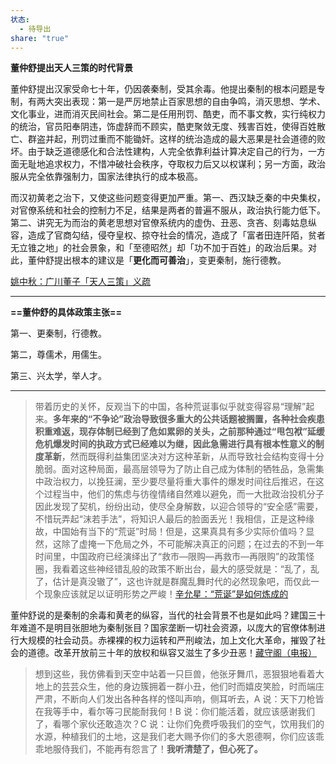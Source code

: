 ```yaml
---
状态:
  - 待导出
share: "true"
---
```


**董仲舒提出天人三策的时代背景**

董仲舒提出汉家受命七十年，仍因袭秦制，受其余毒。他提出秦制的根本问题是专制，有两大突出表现：第一是严厉地禁止百家思想的自由争鸣，消灭思想、学术、文化事业，进而消灭民间社会。第二是任用刑罚、酷吏，而不事文教，实行纯权力的统治，官员阳奉阴违，饰虚辞而不顾实，酷吏聚敛无度、残害百姓，使得百姓散亡、群盗并起，刑罚过重而不能锄奸。这样的统治造成的最大恶果是社会道德的败坏。由于缺乏道德感化和合法性建构，人完全依靠利益计算决定自己的行为，一方面无耻地追求权力，不惜冲破社会秩序，夺取权力后又以权谋利；另一方面，政治服从完全依靠强制力，国家法律执行的成本极高。

而汉初黄老之治下，又使这些问题变得更加严重。第一、西汉缺乏秦的中央集权，对官僚系统和社会的控制力不足，结果是两者的普遍不服从，政治执行能力低下。第二、讲究无为而治的黄老思想对官僚系统内的虚伪、丑恶、贪吝、刻毒姑息纵容，造成了官商勾结，侵夺皇权、掠夺社会的情况，造成了「富者田连阡陌，贫者无立锥之地」的社会景象，和「至德昭然」却「功不加于百姓」的政治后果。对此，董仲舒提出根本的建议是「**更化而可善治**」，变更秦制，施行德教。

<u>姚中秋：广川董子「天人三策」义疏</u>

---

**==董仲舒的具体政策主张==**

第一、更秦制，行德教。

第二，尊儒术，用儒生。

第三、兴太学，举人才。

---

> 带着历史的关怀，反观当下的中国，各种荒诞事似乎就变得容易“理解”起来。**多年来的“不争论”政治导致很多重大的公共话题被搁置，各种社会疾患积重难返，现存体制已经到了危如累卵的关头，之前那种通过“甩包袱”延缓危机爆发时间的执政方式已经难以为继，因此急需进行具有根本性意义的制度革新**，然而既得利益集团坚决对方这种革新，从而导致社会结构变得十分脆弱。面对这种局面，最高层领导为了防止自己成为体制的牺牲品，急需集中政治权力，以挽狂澜，至少要尽量将重大事件的爆发时间往后推迟，在这个过程当中，他们的焦虑与彷徨情绪自然难以避免，而一大批政治投机分子因此发现了契机，纷纷出动，使尽全身解数，以迎合领导的“安全感”需要，不惜玩弄起“沫若手法”，将知识人最后的脸面丢光！我相信，正是这种缘故，中国始有当下的“荒诞”时局！但是，这果真具有多少实际价值吗？显然，这除了虚掩一下危局之外，不可能解决真正的问题；在过去的不到一年时间里，中国政府已经演绎出了“救市—限购—再救市—再限购”的政策怪圈，我看着这些神经错乱般的政策不断出台，最大的感受就是：“乱了，乱了，估计是真没辙了”，这也许就是群魔乱舞时代的必然现象吧，而仅此一个现象应该就足以证明形势之严峻！[辛允星：“荒诞”是如何炼成的](https://www.aisixiang.com/data/98411.html)

董仲舒说的是秦制的余毒和黄老的纵容，当代的社会背景不也是如此吗？建国三十年难道不是明目张胆地为秦制张目？国家垄断一切社会资源，以庞大的官僚体制进行大规模的社会动员。赤裸裸的权力运转和严刑峻法，加上文化大革命，摧毁了社会的道德。改革开放前三十年的放权和纵容又滋生了多少丑恶！[藏守阁（电报）](https://t.me/CangShou/330)

> 想到这些，我仿佛看到天空中站着一只巨兽，他张牙舞爪，恶狠狠地看着大地上的芸芸众生，他的身边簇拥着一群小丑，他们时而嬉皮笑脸，时而端庄严肃，不断向人们发出各种各样的怪叫声响，侧耳听去，A 说：天下刀枪皆在我等手中，看尔等刁民能耐我何！B 说：你们能活着，就应该感谢我们了，看哪个家伙还敢造次？C 说：让你们免费呼吸我们的空气，饮用我们的水源，种植我们的土地，这是我们老大赐予你们的多大恩德啊，你们应该乖乖地服侍我们，不能再有怨言了！**我听清楚了，但心死了。**